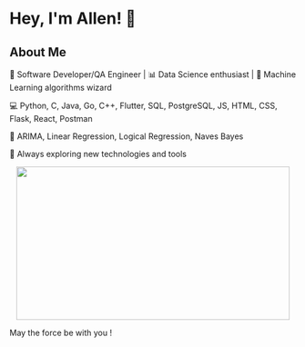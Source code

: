 # Hey, I'm Allen! 👋

## About Me

🚀 Software Developer/QA Engineer | 📊 Data Science enthusiast | 🧠 Machine Learning algorithms wizard
      
💻 Python, C, Java, Go, C++, Flutter, SQL, PostgreSQL, JS, HTML, CSS, Flask, React, Postman

🚀 ARIMA, Linear Regression, Logical Regression, Naves Bayes

🌈 Always exploring new technologies and tools

<p align="center">
<img src="https://media.giphy.com/media/8SxGru3XzElqg/giphy.gif" width="480" height="270" frameBorder="0">
</p>

May the force be with you ! 
